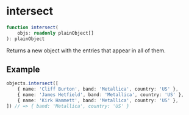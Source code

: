 # intersect

```ts
function intersect(
    objs: readonly plainObject[]
): plainObject
```

Returns a new object with the entries that appear in all of them.

## Example

```ts
objects.intersect([
    { name: 'Cliff Burton', band: 'Metallica', country: 'US' },
    { name: 'James Hetfield', band: 'Metallica', country: 'US' },
    { name: 'Kirk Hammett', band: 'Metallica', country: 'US' },
]) // => { band: 'Metallica', country: 'US' }
```
